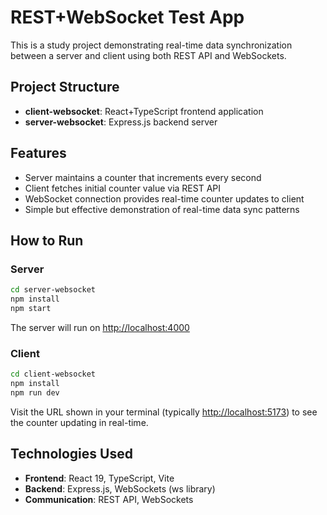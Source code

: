 # REST+WebSocket Test App

This is a study project demonstrating real-time data synchronization between a
server and client using both REST API and WebSockets.

## Project Structure

- **client-websocket**: React+TypeScript frontend application
- **server-websocket**: Express.js backend server

## Features

- Server maintains a counter that increments every second
- Client fetches initial counter value via REST API
- WebSocket connection provides real-time counter updates to client
- Simple but effective demonstration of real-time data sync patterns

## How to Run

### Server

```bash
cd server-websocket
npm install
npm start
```

The server will run on <http://localhost:4000>

### Client

```bash
cd client-websocket
npm install
npm run dev
```

Visit the URL shown in your terminal (typically <http://localhost:5173>) to see
the counter updating in real-time.

## Technologies Used

- **Frontend**: React 19, TypeScript, Vite
- **Backend**: Express.js, WebSockets (ws library)
- **Communication**: REST API, WebSockets
